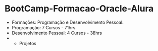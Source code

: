 # BootCamp-Formacao-Oracle-Alura
- Formações: Programação e Desenvolvimento Pessoal.
- Programação: 7 Cursos - 71hrs
- Desenvolvimento Pessoal: 4 Cursos - 38hrs
- + Projetos
